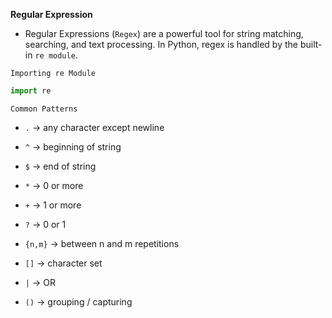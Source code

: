 **Regular Expression**
- Regular Expressions (`Regex`) are a powerful tool for string matching, searching, and text processing. In Python, regex is handled by the built-in `re module`.

`Importing re Module`
```python
import re
``` 

`Common Patterns`

- `.` → any character except newline

- `^` → beginning of string

- `$` → end of string

- `*` → 0 or more

- `+` → 1 or more

- `?` → 0 or 1

- `{n,m}` → between n and m repetitions

- `[]` → character set

- `|` → OR

- `()` → grouping / capturing